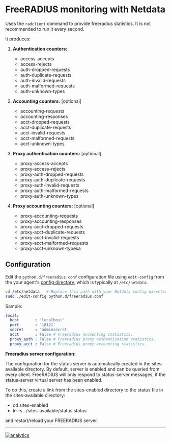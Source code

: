 <!--
---
title: "FreeRADIUS monitoring with Netdata"
custom_edit_url: https://github.com/netdata/netdata/edit/master/collectors/python.d.plugin/freeradius/README.md
---
-->

# FreeRADIUS monitoring with Netdata

Uses the `radclient` command to provide freeradius statistics. It is not recommended to run it every second.

It produces:

1.  **Authentication counters:**

    -   access-accepts
    -   access-rejects
    -   auth-dropped-requests
    -   auth-duplicate-requests
    -   auth-invalid-requests
    -   auth-malformed-requests
    -   auth-unknown-types

2.  **Accounting counters:** [optional]

    -   accounting-requests
    -   accounting-responses
    -   acct-dropped-requests
    -   acct-duplicate-requests
    -   acct-invalid-requests
    -   acct-malformed-requests
    -   acct-unknown-types

3.  **Proxy authentication counters:** [optional]

    -   proxy-access-accepts
    -   proxy-access-rejects
    -   proxy-auth-dropped-requests
    -   proxy-auth-duplicate-requests
    -   proxy-auth-invalid-requests
    -   proxy-auth-malformed-requests
    -   proxy-auth-unknown-types

4.  **Proxy accounting counters:** [optional]

    -   proxy-accounting-requests
    -   proxy-accounting-responses
    -   proxy-acct-dropped-requests
    -   proxy-acct-duplicate-requests
    -   proxy-acct-invalid-requests
    -   proxy-acct-malformed-requests
    -   proxy-acct-unknown-typesa

## Configuration

Edit the `python.d/freeradius.conf` configuration file using `edit-config` from the your agent's [config
directory](../../../docs/step-by-step/step-04.md#find-your-netdataconf-file), which is typically at `/etc/netdata`.

```bash
cd /etc/netdata   # Replace this path with your Netdata config directory, if different
sudo ./edit-config python.d/freeradius.conf
```

Sample:

```yaml
local:
  host       : 'localhost'
  port       : '18121'
  secret     : 'adminsecret'
  acct       : False # Freeradius accounting statistics.
  proxy_auth : False # Freeradius proxy authentication statistics.
  proxy_acct : False # Freeradius proxy accounting statistics.
```

**Freeradius server configuration:**

The configuration for the status server is automatically created in the sites-available directory.
By default, server is enabled and can be queried from every client.
FreeRADIUS will only respond to status-server messages, if the status-server virtual server has been enabled.

To do this, create a link from the sites-enabled directory to the status file in the sites-available directory:

-   cd sites-enabled
-   ln -s ../sites-available/status status

and restart/reload your FREERADIUS server.

---

[![analytics](https://www.google-analytics.com/collect?v=1&aip=1&t=pageview&_s=1&ds=github&dr=https%3A%2F%2Fgithub.com%2Fnetdata%2Fnetdata&dl=https%3A%2F%2Fmy-netdata.io%2Fgithub%2Fcollectors%2Fpython.d.plugin%2Ffreeradius%2FREADME&_u=MAC~&cid=5792dfd7-8dc4-476b-af31-da2fdb9f93d2&tid=UA-64295674-3)](<>)
